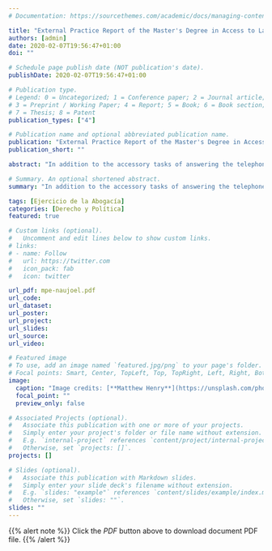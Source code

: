 ```yaml
---
# Documentation: https://sourcethemes.com/academic/docs/managing-content/

title: "External Practice Report of the Master's Degree in Access to Lawyer"
authors: [admin]
date: 2020-02-07T19:56:47+01:00
doi: ""

# Schedule page publish date (NOT publication's date).
publishDate: 2020-02-07T19:56:47+01:00

# Publication type.
# Legend: 0 = Uncategorized; 1 = Conference paper; 2 = Journal article;
# 3 = Preprint / Working Paper; 4 = Report; 5 = Book; 6 = Book section;
# 7 = Thesis; 8 = Patent
publication_types: ["4"]

# Publication name and optional abbreviated publication name.
publication: "External Practice Report of the Master's Degree in Access to Lawyer"
publication_short: ""

abstract: "In addition to the accessory tasks of answering the telephone, receiving visits, obtaining Simple Notes in the Land Registry of Alzira, or sending and receiving Certified or Burofax Letters via Post, the main tasks have consisted of the ordering of the file, the search for jurisprudence and writing of writings."

# Summary. An optional shortened abstract.
summary: "In addition to the accessory tasks of answering the telephone, receiving visits, obtaining Simple Notes in the Land Registry of Alzira, or sending and receiving Certified or Burofax Letters via Post, the main tasks have consisted of the ordering of the file, the search for jurisprudence and writing of writings."

tags: [Ejercicio de la Abogacía]
categories: [Derecho y Política]
featured: true

# Custom links (optional).
#   Uncomment and edit lines below to show custom links.
# links:
# - name: Follow
#   url: https://twitter.com
#   icon_pack: fab
#   icon: twitter

url_pdf: mpe-naujoel.pdf
url_code:
url_dataset:
url_poster:
url_project:
url_slides:
url_source:
url_video:

# Featured image
# To use, add an image named `featured.jpg/png` to your page's folder.
# Focal points: Smart, Center, TopLeft, Top, TopRight, Left, Right, BottomLeft, Bottom, BottomRight.
image:
  caption: "Image credits: [**Matthew Henry**](https://unsplash.com/photos/VviFtDJakYk"
  focal_point: ""
  preview_only: false

# Associated Projects (optional).
#   Associate this publication with one or more of your projects.
#   Simply enter your project's folder or file name without extension.
#   E.g. `internal-project` references `content/project/internal-project/index.md`.
#   Otherwise, set `projects: []`.
projects: []

# Slides (optional).
#   Associate this publication with Markdown slides.
#   Simply enter your slide deck's filename without extension.
#   E.g. `slides: "example"` references `content/slides/example/index.md`.
#   Otherwise, set `slides: ""`.
slides: ""
---
```


{{% alert note %}}
Click the *PDF* button above to download document PDF file.
{{% /alert %}}
